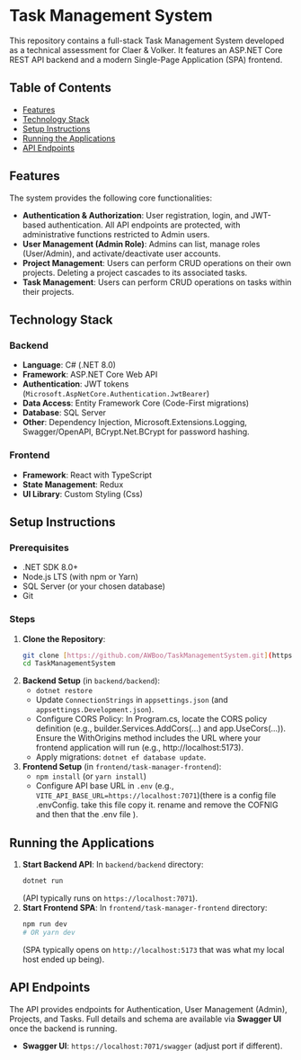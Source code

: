 # Task Management System

This repository contains a full-stack Task Management System developed as a technical assessment for Claer & Volker. It features an ASP.NET Core REST API backend and a modern Single-Page Application (SPA) frontend.

## Table of Contents

* [Features](#features)
* [Technology Stack](#technology-stack)
* [Setup Instructions](#setup-instructions)
* [Running the Applications](#running-the-applications)
* [API Endpoints](#api-endpoints)

## Features

The system provides the following core functionalities:

* **Authentication & Authorization**: User registration, login, and JWT-based authentication. All API endpoints are protected, with administrative functions restricted to Admin users.
* **User Management (Admin Role)**: Admins can list, manage roles (User/Admin), and activate/deactivate user accounts.
* **Project Management**: Users can perform CRUD operations on their own projects. Deleting a project cascades to its associated tasks.
* **Task Management**: Users can perform CRUD operations on tasks within their projects.

## Technology Stack

### Backend
* **Language**: C# (.NET 8.0)
* **Framework**: ASP.NET Core Web API
* **Authentication**: JWT tokens (`Microsoft.AspNetCore.Authentication.JwtBearer`)
* **Data Access**: Entity Framework Core (Code-First migrations)
* **Database**: SQL Server
* **Other**: Dependency Injection, Microsoft.Extensions.Logging, Swagger/OpenAPI, BCrypt.Net.BCrypt for password hashing.

### Frontend
* **Framework**: React with TypeScript
* **State Management**: Redux
* **UI Library**:  Custom Styling (Css)

## Setup Instructions

### Prerequisites
* .NET SDK 8.0+
* Node.js LTS (with npm or Yarn)
* SQL Server (or your chosen database)
* Git

### Steps
1.  **Clone the Repository**:
    ```bash
    git clone [https://github.com/AWBoo/TaskManagementSystem.git](https://github.com/AWBoo/TaskManagementSystem.git)
    cd TaskManagementSystem
    ```
2.  **Backend Setup** (in `backend/backend`):
    * `dotnet restore`
    * Update `ConnectionStrings` in `appsettings.json` (and `appsettings.Development.json`).
    * Configure CORS Policy: In Program.cs, locate the CORS policy definition (e.g., builder.Services.AddCors(...) and app.UseCors(...)). Ensure the WithOrigins method includes the URL where your frontend application         will run (e.g., http://localhost:5173).
    * Apply migrations: `dotnet ef database update`.
3.  **Frontend Setup** (in `frontend/task-manager-frontend`):
    * `npm install` (or `yarn install`)
    * Configure API base URL in `.env` (e.g., `VITE_API_BASE_URL=https://localhost:7071`)(there is a config file .envConfig. take this file copy it. rename and remove the COFNIG and then that the .env file ).

## Running the Applications

1.  **Start Backend API**:
    In `backend/backend` directory:
    ```bash
    dotnet run
    ```
    (API typically runs on `https://localhost:7071`).
2.  **Start Frontend SPA**:
    In `frontend/task-manager-frontend` directory:
    ```bash
    npm run dev
    # OR yarn dev
    ```
    (SPA typically opens on `http://localhost:5173` that was what my local host ended up being).

## API Endpoints

The API provides endpoints for Authentication, User Management (Admin), Projects, and Tasks. Full details and schema are available via **Swagger UI** once the backend is running.

* **Swagger UI**: `https://localhost:7071/swagger` (adjust port if different).



